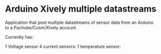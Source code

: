 Arduino Xively multiple datastreams
===================================

Application that post multiple datastreams of sensor data from an Arduino to a Pachube/Cosm/Xively account.

Currently has:

1 Voltage sensor
4 current sensors: 
1 temperature sensor:
